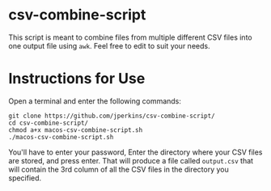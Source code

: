 # csv-combine-script

This script is meant to combine files from multiple different CSV files into one output file using `awk`. Feel free to edit to suit your needs. 

# Instructions for Use

Open a terminal and enter the following commands:

```
git clone https://github.com/jperkins/csv-combine-script/
cd csv-combine-script/
chmod a+x macos-csv-combine-script.sh
./macos-csv-combine-script.sh
```

You'll have to enter your password, 
Enter the directory where your CSV files are stored, and press enter. That will produce a file called `output.csv` that will contain the 3rd column of all the CSV files in the directory you specified.
